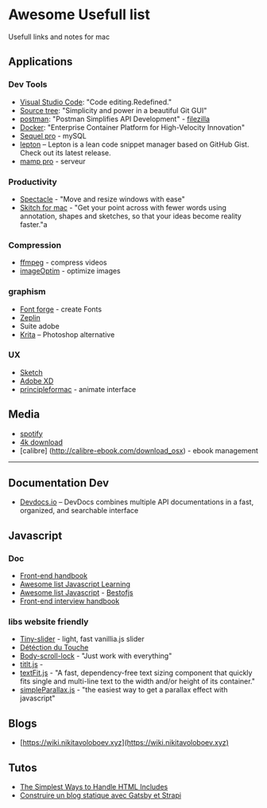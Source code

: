 # Awesome Usefull list

Usefull links and notes for mac

## Applications

### Dev Tools
 - [Visual Studio Code](https://code.visualstudio.com/): "Code editing.Redefined."
 - [Source tree](https://www.sourcetreeapp.com/): "Simplicity and power in a beautiful Git GUI"
 - [postman](https://www.getpostman.com/): "Postman Simplifies API Development"
 - [filezilla](https://filezilla-project.org/)
 - [Docker](https://www.docker.com/): "Enterprise Container Platform for High-Velocity Innovation"
 - [Sequel pro](https://sequelpro.com/download) - mySQL 
  - [lepton](https://www.electronjs.org/apps/lepton) – Lepton is a lean code snippet manager based on GitHub Gist. Check out its latest release.
  - [mamp pro](https://www.mamp.info/en/mamp-pro/windows/) - serveur
 
 ### Productivity 
 - [Spectacle](https://www.spectacleapp.com/) - "Move and resize windows with ease"
 - [Skitch for mac](https://evernote.com/intl/fr/products/skitch) - "Get your point across with fewer words using annotation, shapes and sketches, so that your ideas become reality faster."a
 
### Compression
 - [ffmpeg](https://ffmpeg.org/) - compress videos
 - [imageOptim](https://imageoptim.com/fr) - optimize images

### graphism
 - [Font forge](http://fontforge.github.io/) - create Fonts
 - [Zeplin](https://zpl.io/download-mac)
 - Suite adobe 
 - [Krita](https://krita.org/fr/) – Photoshop alternative

### UX
 - [Sketch](https://www.sketch.com/)
 - [Adobe XD](https://www.adobe.com/fr/products/xd.html) 
 - [principleformac](https://principleformac.com/) - animate interface



## Media
 - [spotify](https://www.spotify.com/fr/)
 - [4k download](https://www.4kdownload.com/downloads)
 - [calibre] (http://calibre-ebook.com/download_osx) - ebook management 

---

## Documentation Dev 
 - [Devdocs.io](https://devdocs.io) – DevDocs combines multiple API documentations in a fast, organized, and searchable interface


## Javascript
### Doc
 - [Front-end handbook](https://frontendmasters.com/books/front-end-handbook/2019/#3.1)
 - [ Awesome list Javascript Learning ](https://github.com/micromata/awesome-javascript-learning) 
 - [ Awesome list Javascript](https://github.com/sorrycc/awesome-javascript)
 - [Bestofjs](https://bestofjs.org/projects)
 - [Front-end interview handbook](https://github.com/yangshun/front-end-interview-handbook)
 
### libs website friendly
 - [Tiny-slider](https://github.com/ganlanyuan/tiny-slider) - light, fast vanillia.js slider
 - [Détéction du Touche](https://patrickhlauke.github.io/touch/touchscreen-detection/)
 - [Body-scroll-lock](https://github.com/willmcpo/body-scroll-lock) - "Just work with everything"
 - [titlt.js](https://gijsroge.github.io/tilt.js/) - 
 - [textFit.js](https://github.com/STRML/textFit) - "A fast, dependency-free text sizing component that quickly fits single and multi-line text to the width and/or height of its container."
 - [simpleParallax.js](https://simpleparallax.com/) - "the easiest way to get a parallax effect with javascript"
 
## Blogs
 - [https://wiki.nikitavoloboev.xyz](https://wiki.nikitavoloboev.xyz)
 
 
## Tutos
- [The Simplest Ways to Handle HTML Includes](https://css-tricks.com/the-simplest-ways-to-handle-html-includes/)
- [Construire un blog statique avec Gatsby et Strapi](https://jamstatic.fr/2018/04/26/construire-un-blog-statique-avec-gatsby-et-strapi/)
